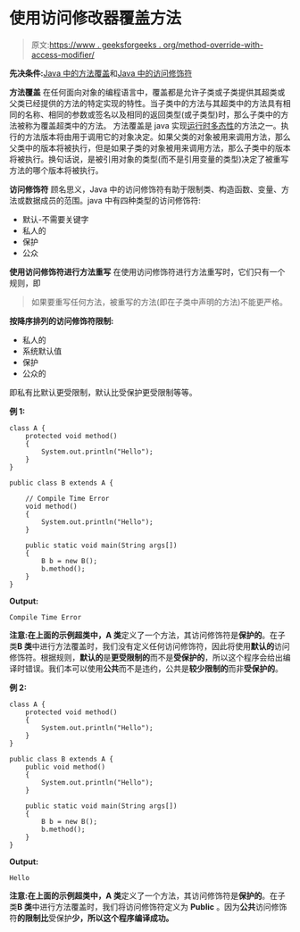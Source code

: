 # 使用访问修改器覆盖方法

> 原文:[https://www . geeksforgeeks . org/method-override-with-access-modifier/](https://www.geeksforgeeks.org/method-overriding-with-access-modifier/)

**先决条件:**[Java 中的方法覆盖](https://www.geeksforgeeks.org/overriding-in-java/)和[Java 中的访问修饰符](https://www.geeksforgeeks.org/access-modifiers-java/)

**方法覆盖**
在任何面向对象的编程语言中，覆盖都是允许子类或子类提供其超类或父类已经提供的方法的特定实现的特性。当子类中的方法与其超类中的方法具有相同的名称、相同的参数或签名以及相同的返回类型(或子类型)时，那么子类中的方法被称为覆盖超类中的方法。
方法覆盖是 java 实现[运行时多态性](https://www.geeksforgeeks.org/dynamic-method-dispatch-runtime-polymorphism-java/)的方法之一。执行的方法版本将由用于调用它的对象决定。如果父类的对象被用来调用方法，那么父类中的版本将被执行，但是如果子类的对象被用来调用方法，那么子类中的版本将被执行。换句话说，是被引用对象的类型(而不是引用变量的类型)决定了被重写方法的哪个版本将被执行。

**访问修饰符**
顾名思义，Java 中的访问修饰符有助于限制类、构造函数、变量、方法或数据成员的范围。java 中有四种类型的访问修饰符:

*   默认-不需要关键字
*   私人的
*   保护
*   公众

**使用访问修饰符进行方法重写**
在使用访问修饰符进行方法重写时，它们只有一个规则，即

> 如果要重写任何方法，被重写的方法(即在子类中声明的方法)不能更严格。

**按降序排列的访问修饰符限制:**

*   私人的
*   系统默认值
*   保护
*   公众的

即私有比默认更受限制，默认比受保护更受限制等等。

**例 1:**

```
class A {
    protected void method()
    {
        System.out.println("Hello");
    }
}

public class B extends A {

    // Compile Time Error
    void method()
    {
        System.out.println("Hello");
    }

    public static void main(String args[])
    {
        B b = new B();
        b.method();
    }
}
```

**Output:**

```
Compile Time Error

```

**注意:**在上面的示例超类**中，A 类**定义了一个方法，其访问修饰符是**保护的**。在子类**B 类**中进行方法覆盖时，我们没有定义任何访问修饰符，因此将使用**默认的**访问修饰符。根据规则，**默认的**是**更受限制的**而不是**受保护的**，所以这个程序会给出编译时错误。我们本可以使用**公共**而不是违约，公共是**较少限制的**而非**受保护的**。

**例 2:**

```
class A {
    protected void method()
    {
        System.out.println("Hello");
    }
}

public class B extends A {
    public void method()
    {
        System.out.println("Hello");
    }

    public static void main(String args[])
    {
        B b = new B();
        b.method();
    }
}
```

**Output:**

```
Hello

```

**注意:**在上面的示例超类**中，A 类**定义了一个方法，其访问修饰符是**保护的**。在子类**B 类**中进行方法覆盖时，我们将访问修饰符定义为 **Public** 。因为**公共**访问修饰符**的限制比**受保护**少，所以这个程序编译成功。**